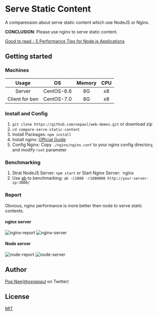 # Serve Static Content 

A comparession about serve static content which use NodeJS or Nginx.

**CONCLUSION**: Please use nginx to serve static content.

[Good to read - 5 Performance Tips for Node.js Applications](https://www.nginx.com/blog/5-performance-tips-for-node-js-applications/)



## Getting started

### Machines

|     Usage      |     OS     | Memory | CPU  |
| :------------: | :--------: | :----: | :--: |
|     Server     | CentOS-6.6 |   8G   |  x8  |
| Client for ben | CentOS-7.0 |   8G   |  x8  |


### Install and Config

1. `git clone https://github.com/nepaul/web-demos.git` or download zip
2. `cd compare-serve-static-content`
3. Install Packages: `npm install`
4. Install nginx: [Official Guide](https://www.nginx.com/resources/wiki/start/topics/tutorials/install/)
5. Config Nginx: Copy `./nginx/nginx.conf` to your nginx config directory, and modify `root` parameter


### Benchmarking

1. Strat NodeJS Server: `npm start` or Start Nginx Server: `nginx
2. Use [ab](http://httpd.apache.org/docs/2.4/programs/ab.html) to benchmarking: `ab -c1000 -r1000000 http://your-server-ip:3000/`

### Report
Obvious, nginx performance is more better then node to serve static contents.

#### nginx server

![nginx-report](http://7xja18.com1.z0.glb.clouddn.com/Nginx-Report.png)
![nginx-server](http://7xja18.com1.z0.glb.clouddn.com/nginx-server.png)

#### Node server

![node-report](http://7xja18.com1.z0.glb.clouddn.com/NODE-Report.png)
![node-server](http://7xja18.com1.z0.glb.clouddn.com/node-server.png)

## Author

[Poe Nee](http://nepaul.github.io/)([@xsnepaul](https://twitter.com/xsnepaul) on Twitter)



## License

[MIT](https://github.com/nepaul/web-demos/blob/master/LICENSE)
